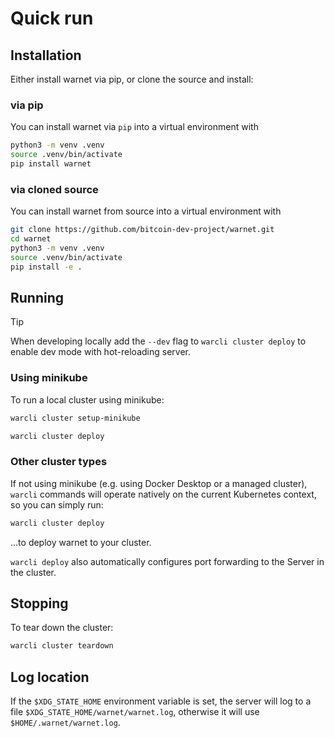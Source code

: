 # Quick run

## Installation

Either install warnet via pip, or clone the source and install:

### via pip

You can install warnet via `pip` into a virtual environment with

```bash
python3 -m venv .venv
source .venv/bin/activate
pip install warnet
```

### via cloned source

You can install warnet from source into a virtual environment with

```bash
git clone https://github.com/bitcoin-dev-project/warnet.git
cd warnet
python3 -m venv .venv
source .venv/bin/activate
pip install -e .
```

## Running

> [!TIP]
> When developing locally add the `--dev` flag to `warcli cluster deploy` to enable dev mode with hot-reloading server.

### Using minikube

To run a local cluster using minikube:

```bash
warcli cluster setup-minikube

warcli cluster deploy
```

### Other cluster types

If not using minikube (e.g. using Docker Desktop or a managed cluster), `warcli` commands will operate natively on the current Kubernetes context, so you can simply run:

```bash
warcli cluster deploy
```

...to deploy warnet to your cluster.

`warcli deploy` also automatically configures port forwarding to the Server in the cluster.

## Stopping

To tear down the cluster:

```bash
warcli cluster teardown
```

## Log location

If the `$XDG_STATE_HOME` environment variable is set, the server will log to a file `$XDG_STATE_HOME/warnet/warnet.log`, otherwise it will use `$HOME/.warnet/warnet.log`.
